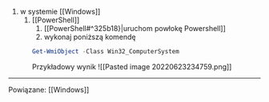 1. w systemie [[Windows]]
	1. [[PowerShell]]
		1. [[PowerShell#^325b18}|uruchom powłokę Powershell]]
		2. wykonaj poniższą komendę
		``` Powershell
		Get-WmiObject -Class Win32_ComputerSystem
		```
		Przykładowy wynik
		![[Pasted image 20220623234759.png]]

---
Powiązane: [[Windows]]